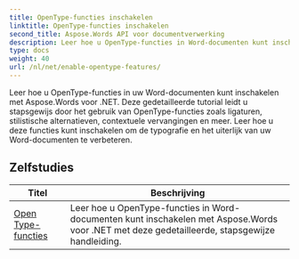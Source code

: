 ```yaml
---
title: OpenType-functies inschakelen
linktitle: OpenType-functies inschakelen
second_title: Aspose.Words API voor documentverwerking
description: Leer hoe u OpenType-functies in Word-documenten kunt inschakelen met Aspose.Words voor .NET. De tutorials leiden u door de stappen om geavanceerde functies van OpenType-lettertypen in te schakelen.
type: docs
weight: 40
url: /nl/net/enable-opentype-features/
---
```

Leer hoe u OpenType-functies in uw Word-documenten kunt inschakelen met Aspose.Words voor .NET. Deze gedetailleerde tutorial leidt u stapsgewijs door het gebruik van OpenType-functies zoals ligaturen, stilistische alternatieven, contextuele vervangingen en meer. Leer hoe u deze functies kunt inschakelen om de typografie en het uiterlijk van uw Word-documenten te verbeteren.

 ## Zelfstudies
| Titel | Beschrijving |
| --- | --- |
| [Open Type-functies](./open-type-features/) | Leer hoe u OpenType-functies in Word-documenten kunt inschakelen met Aspose.Words voor .NET met deze gedetailleerde, stapsgewijze handleiding. |